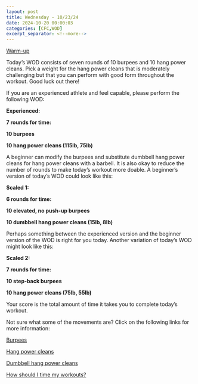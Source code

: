 ```yaml
---
layout: post
title: Wednesday - 10/23/24
date: 2024-10-20 00:00:03
categories: [CFC,WOD]
excerpt_separator: <!--more-->
---
```

[Warm-up](https://communityfitnessclub.wixsite.com/website/post/basic-full-body-warm-up) 

Today’s WOD consists of seven rounds of 10 burpees and 10 hang power cleans. Pick a weight for the hang power cleans that is moderately challenging but that you can perform with good form throughout the workout. Good luck out there!

If you are an experienced athlete and feel capable, please perform the following WOD:

**Experienced:**

**7 rounds for time:**

**10 burpees**

**10 hang power cleans (115lb, 75lb)**
<!--more-->

A beginner can modify the burpees and substitute dumbbell hang power cleans for hang power cleans with a barbell. It is also okay to reduce the number of rounds to make today’s workout more doable. A beginner’s version of today’s WOD could look like this:

**Scaled 1:**

**6 rounds for time:**

**10 elevated, no push-up burpees**

**10 dumbbell hang power cleans (15lb, 8lb)**

Perhaps something between the experienced version and the beginner version of the WOD is right for you today. Another variation of today’s WOD might look like this:

**Scaled 2:**

**7 rounds for time:**

**10 step-back burpees**

**10 hang power cleans (75lb, 55lb)**

Your score is the total amount of time it takes you to complete today’s workout. 

Not sure what some of the movements are? Click on the following links for more information:

[Burpees](https://communityfitnessclub.wixsite.com/website/post/burpees)

[Hang power cleans](https://www.youtube.com/watch?v=0aP3tgKZcHQ)

[Dumbbell hang power cleans](https://communityfitnessclub.wixsite.com/website/post/dumbbell-hang-power-cleans) 

[How should I time my workouts?](https://communityfitnessclub.wixsite.com/website/post/how-should-i-time-my-workouts)
